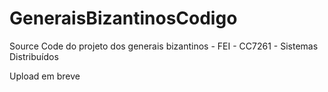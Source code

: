 # GeneraisBizantinosCodigo
Source Code do projeto dos generais bizantinos - FEI - CC7261 - Sistemas Distribuídos

Upload em breve
